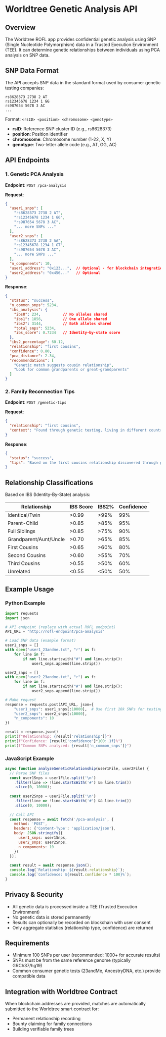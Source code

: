 # Worldtree Genetic Analysis API

## Overview

The Worldtree ROFL app provides confidential genetic analysis using SNP (Single Nucleotide Polymorphism) data in a Trusted Execution Environment (TEE). It can determine genetic relationships between individuals using PCA analysis on SNP data.

## SNP Data Format

The API accepts SNP data in the standard format used by consumer genetic testing companies:

```
rs8628373 2738 2 AT
rs12345678 1234 1 GG
rs987654 5678 3 AC
...
```

Format: `<rsID> <position> <chromosome> <genotype>`
- **rsID**: Reference SNP cluster ID (e.g., rs8628373)
- **position**: Position identifier
- **chromosome**: Chromosome number (1-22, X, Y)
- **genotype**: Two-letter allele code (e.g., AT, GG, AC)

## API Endpoints

### 1. Genetic PCA Analysis

**Endpoint**: `POST /pca-analysis`

**Request**:
```json
{
  "user1_snps": [
    "rs8628373 2738 2 AT",
    "rs12345678 1234 1 GG",
    "rs987654 5678 3 AC",
    "... more SNPs ..."
  ],
  "user2_snps": [
    "rs8628373 2738 2 AA",
    "rs12345678 1234 1 GT",
    "rs987654 5678 3 AC",
    "... more SNPs ..."
  ],
  "n_components": 10,
  "user1_address": "0x123...",  // Optional - for blockchain integration
  "user2_address": "0x456..."   // Optional
}
```

**Response**:
```json
{
  "status": "success",
  "n_common_snps": 5234,
  "ibs_analysis": {
    "ibs0": 234,          // No alleles shared
    "ibs1": 1856,         // One allele shared
    "ibs2": 3144,         // Both alleles shared
    "total_snps": 5234,
    "ibs_score": 0.7234   // Identity-by-state score
  },
  "ibs2_percentage": 60.12,
  "relationship": "first cousins",
  "confidence": 0.80,
  "pca_distance": 2.34,
  "recommendations": [
    "Genetic match suggests cousin relationship",
    "Look for common grandparents or great-grandparents"
  ]
}
```

### 2. Family Reconnection Tips

**Endpoint**: `POST /genetic-tips`

**Request**:
```json
{
  "relationship": "first cousins",
  "context": "Found through genetic testing, living in different countries"
}
```

**Response**:
```json
{
  "status": "success",
  "tips": "Based on the first cousins relationship discovered through genetic testing..."
}
```

## Relationship Classifications

Based on IBS (Identity-By-State) analysis:

| Relationship | IBS Score | IBS2% | Confidence |
|--------------|-----------|-------|------------|
| Identical/Twin | >0.99 | >99% | 99% |
| Parent-Child | >0.85 | >85% | 95% |
| Full Siblings | >0.85 | >75% | 90% |
| Grandparent/Aunt/Uncle | >0.70 | >65% | 85% |
| First Cousins | >0.65 | >60% | 80% |
| Second Cousins | >0.60 | >55% | 70% |
| Third Cousins | >0.55 | >50% | 60% |
| Unrelated | <0.55 | <50% | 50% |

## Example Usage

### Python Example

```python
import requests
import json

# API endpoint (replace with actual ROFL endpoint)
API_URL = "http://rofl-endpoint/pca-analysis"

# Load SNP data (example format)
user1_snps = []
with open("user1_23andme.txt", "r") as f:
    for line in f:
        if not line.startswith("#") and line.strip():
            user1_snps.append(line.strip())

user2_snps = []
with open("user2_23andme.txt", "r") as f:
    for line in f:
        if not line.startswith("#") and line.strip():
            user2_snps.append(line.strip())

# Make request
response = requests.post(API_URL, json={
    "user1_snps": user1_snps[:10000],  # Use first 10k SNPs for testing
    "user2_snps": user2_snps[:10000],
    "n_components": 10
})

result = response.json()
print(f"Relationship: {result['relationship']}")
print(f"Confidence: {result['confidence']*100:.1f}%")
print(f"Common SNPs analyzed: {result['n_common_snps']}")
```

### JavaScript Example

```javascript
async function analyzeGeneticRelationship(user1File, user2File) {
  // Parse SNP files
  const user1Snps = user1File.split('\n')
    .filter(line => !line.startsWith('#') && line.trim())
    .slice(0, 10000);
    
  const user2Snps = user2File.split('\n')
    .filter(line => !line.startsWith('#') && line.trim())
    .slice(0, 10000);
  
  // Call API
  const response = await fetch('/pca-analysis', {
    method: 'POST',
    headers: {'Content-Type': 'application/json'},
    body: JSON.stringify({
      user1_snps: user1Snps,
      user2_snps: user2Snps,
      n_components: 10
    })
  });
  
  const result = await response.json();
  console.log(`Relationship: ${result.relationship}`);
  console.log(`Confidence: ${result.confidence * 100}%`);
}
```

## Privacy & Security

- All genetic data is processed inside a TEE (Trusted Execution Environment)
- No genetic data is stored permanently
- Results can optionally be recorded on blockchain with user consent
- Only aggregate statistics (relationship type, confidence) are returned

## Requirements

- Minimum 100 SNPs per user (recommended: 1000+ for accurate results)
- SNPs must be from the same reference genome (typically GRCh37/hg19)
- Common consumer genetic tests (23andMe, AncestryDNA, etc.) provide compatible data

## Integration with Worldtree Contract

When blockchain addresses are provided, matches are automatically submitted to the Worldtree smart contract for:
- Permanent relationship recording
- Bounty claiming for family connections
- Building verifiable family trees
